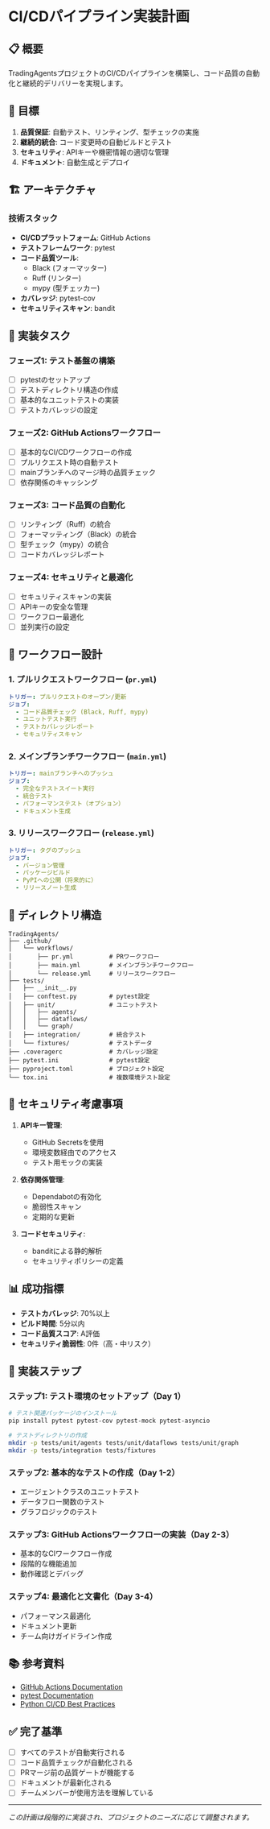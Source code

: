 # CI/CDパイプライン実装計画

## 📋 概要
TradingAgentsプロジェクトのCI/CDパイプラインを構築し、コード品質の自動化と継続的デリバリーを実現します。

## 🎯 目標
1. **品質保証**: 自動テスト、リンティング、型チェックの実施
2. **継続的統合**: コード変更時の自動ビルドとテスト
3. **セキュリティ**: APIキーや機密情報の適切な管理
4. **ドキュメント**: 自動生成とデプロイ

## 🏗️ アーキテクチャ

### 技術スタック
- **CI/CDプラットフォーム**: GitHub Actions
- **テストフレームワーク**: pytest
- **コード品質ツール**: 
  - Black (フォーマッター)
  - Ruff (リンター)
  - mypy (型チェッカー)
- **カバレッジ**: pytest-cov
- **セキュリティスキャン**: bandit

## 📝 実装タスク

### フェーズ1: テスト基盤の構築
- [ ] pytestのセットアップ
- [ ] テストディレクトリ構造の作成
- [ ] 基本的なユニットテストの実装
- [ ] テストカバレッジの設定

### フェーズ2: GitHub Actionsワークフロー
- [ ] 基本的なCI/CDワークフローの作成
- [ ] プルリクエスト時の自動テスト
- [ ] mainブランチへのマージ時の品質チェック
- [ ] 依存関係のキャッシング

### フェーズ3: コード品質の自動化
- [ ] リンティング（Ruff）の統合
- [ ] フォーマッティング（Black）の統合
- [ ] 型チェック（mypy）の統合
- [ ] コードカバレッジレポート

### フェーズ4: セキュリティと最適化
- [ ] セキュリティスキャンの実装
- [ ] APIキーの安全な管理
- [ ] ワークフロー最適化
- [ ] 並列実行の設定

## 🔧 ワークフロー設計

### 1. プルリクエストワークフロー (`pr.yml`)
```yaml
トリガー: プルリクエストのオープン/更新
ジョブ:
  - コード品質チェック (Black, Ruff, mypy)
  - ユニットテスト実行
  - テストカバレッジレポート
  - セキュリティスキャン
```

### 2. メインブランチワークフロー (`main.yml`)
```yaml
トリガー: mainブランチへのプッシュ
ジョブ:
  - 完全なテストスイート実行
  - 統合テスト
  - パフォーマンステスト（オプション）
  - ドキュメント生成
```

### 3. リリースワークフロー (`release.yml`)
```yaml
トリガー: タグのプッシュ
ジョブ:
  - バージョン管理
  - パッケージビルド
  - PyPIへの公開（将来的に）
  - リリースノート生成
```

## 📂 ディレクトリ構造

```
TradingAgents/
├── .github/
│   └── workflows/
│       ├── pr.yml          # PRワークフロー
│       ├── main.yml        # メインブランチワークフロー
│       └── release.yml     # リリースワークフロー
├── tests/
│   ├── __init__.py
│   ├── conftest.py         # pytest設定
│   ├── unit/               # ユニットテスト
│   │   ├── agents/
│   │   ├── dataflows/
│   │   └── graph/
│   ├── integration/        # 統合テスト
│   └── fixtures/           # テストデータ
├── .coveragerc             # カバレッジ設定
├── pytest.ini              # pytest設定
├── pyproject.toml          # プロジェクト設定
└── tox.ini                 # 複数環境テスト設定
```

## 🔐 セキュリティ考慮事項

1. **APIキー管理**:
   - GitHub Secretsを使用
   - 環境変数経由でのアクセス
   - テスト用モックの実装

2. **依存関係管理**:
   - Dependabotの有効化
   - 脆弱性スキャン
   - 定期的な更新

3. **コードセキュリティ**:
   - banditによる静的解析
   - セキュリティポリシーの定義

## 📊 成功指標

- **テストカバレッジ**: 70%以上
- **ビルド時間**: 5分以内
- **コード品質スコア**: A評価
- **セキュリティ脆弱性**: 0件（高・中リスク）

## 🚀 実装ステップ

### ステップ1: テスト環境のセットアップ（Day 1）
```bash
# テスト関連パッケージのインストール
pip install pytest pytest-cov pytest-mock pytest-asyncio

# テストディレクトリの作成
mkdir -p tests/unit/agents tests/unit/dataflows tests/unit/graph
mkdir -p tests/integration tests/fixtures
```

### ステップ2: 基本的なテストの作成（Day 1-2）
- エージェントクラスのユニットテスト
- データフロー関数のテスト
- グラフロジックのテスト

### ステップ3: GitHub Actionsワークフローの実装（Day 2-3）
- 基本的なCIワークフロー作成
- 段階的な機能追加
- 動作確認とデバッグ

### ステップ4: 最適化と文書化（Day 3-4）
- パフォーマンス最適化
- ドキュメント更新
- チーム向けガイドライン作成

## 📚 参考資料

- [GitHub Actions Documentation](https://docs.github.com/en/actions)
- [pytest Documentation](https://docs.pytest.org/)
- [Python CI/CD Best Practices](https://realpython.com/python-continuous-integration/)

## ✅ 完了基準

- [ ] すべてのテストが自動実行される
- [ ] コード品質チェックが自動化される
- [ ] PRマージ前の品質ゲートが機能する
- [ ] ドキュメントが最新化される
- [ ] チームメンバーが使用方法を理解している

---

*この計画は段階的に実装され、プロジェクトのニーズに応じて調整されます。*